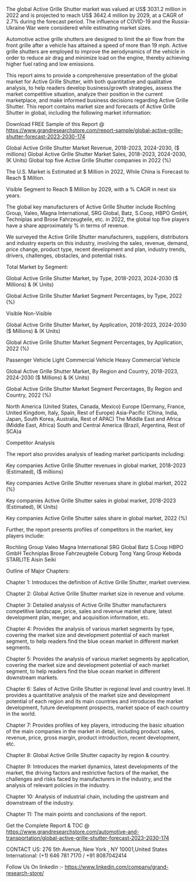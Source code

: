 
The global Active Grille Shutter market was valued at US$ 3031.2 million in 2022 and is projected to reach US$ 3642.4 million by 2029, at a CAGR of 2.7% during the forecast period. The influence of COVID-19 and the Russia-Ukraine War were considered while estimating market sizes.

Automotive active grille shutters are designed to limit the air flow from the front grille after a vehicle has attained a speed of more than 19 mph. Active grille shutters are employed to improve the aerodynamics of the vehicle in order to reduce air drag and minimize load on the engine, thereby achieving higher fuel rating and low emissions.

This report aims to provide a comprehensive presentation of the global market for Active Grille Shutter, with both quantitative and qualitative analysis, to help readers develop business/growth strategies, assess the market competitive situation, analyze their position in the current marketplace, and make informed business decisions regarding Active Grille Shutter. This report contains market size and forecasts of Active Grille Shutter in global, including the following market information:

Download FREE Sample of this Report @ https://www.grandresearchstore.com/report-sample/global-active-grille-shutter-forecast-2023-2030-174

Global Active Grille Shutter Market Revenue, 2018-2023, 2024-2030, ($ millions)
Global Active Grille Shutter Market Sales, 2018-2023, 2024-2030, (K Units)
Global top five Active Grille Shutter companies in 2022 (%)

The U.S. Market is Estimated at $ Million in 2022, While China is Forecast to Reach $ Million.

Visible Segment to Reach $ Million by 2029, with a % CAGR in next six years.

The global key manufacturers of Active Grille Shutter include Rochling Group, Valeo, Magna International, SRG Global, Batz, S.Coop, HBPO GmbH, Techniplas and Brose Fahrzeugteile, etc. in 2022, the global top five players have a share approximately % in terms of revenue.

We surveyed the Active Grille Shutter manufacturers, suppliers, distributors and industry experts on this industry, involving the sales, revenue, demand, price change, product type, recent development and plan, industry trends, drivers, challenges, obstacles, and potential risks.

Total Market by Segment:

Global Active Grille Shutter Market, by Type, 2018-2023, 2024-2030 ($ Millions) & (K Units)

Global Active Grille Shutter Market Segment Percentages, by Type, 2022 (%)

Visible
Non-Visible

Global Active Grille Shutter Market, by Application, 2018-2023, 2024-2030 ($ Millions) & (K Units)

Global Active Grille Shutter Market Segment Percentages, by Application, 2022 (%)

Passenger Vehicle
Light Commercial Vehicle
Heavy Commercial Vehicle

Global Active Grille Shutter Market, By Region and Country, 2018-2023, 2024-2030 ($ Millions) & (K Units)

Global Active Grille Shutter Market Segment Percentages, By Region and Country, 2022 (%)

North America (United States, Canada, Mexico)
Europe (Germany, France, United Kingdom, Italy, Spain, Rest of Europe)
Asia-Pacific (China, India, Japan, South Korea, Australia, Rest of APAC)
The Middle East and Africa (Middle East, Africa)
South and Central America (Brazil, Argentina, Rest of SCA)a

Competitor Analysis

The report also provides analysis of leading market participants including:

Key companies Active Grille Shutter revenues in global market, 2018-2023 (Estimated), ($ millions)

Key companies Active Grille Shutter revenues share in global market, 2022 (%)

Key companies Active Grille Shutter sales in global market, 2018-2023 (Estimated), (K Units)

Key companies Active Grille Shutter sales share in global market, 2022 (%)

Further, the report presents profiles of competitors in the market, key players include:

Rochling Group
Valeo
Magna International
SRG Global
Batz
S.Coop
HBPO GmbH
Techniplas
Brose Fahrzeugteile
Coburg
Tong Yang Group
Keboda
STARLITE
Aisin Seiki

Outline of Major Chapters:

Chapter 1: Introduces the definition of Active Grille Shutter, market overview.

Chapter 2: Global Active Grille Shutter market size in revenue and volume.

Chapter 3: Detailed analysis of Active Grille Shutter manufacturers competitive landscape, price, sales and revenue market share, latest development plan, merger, and acquisition information, etc.

Chapter 4: Provides the analysis of various market segments by type, covering the market size and development potential of each market segment, to help readers find the blue ocean market in different market segments.

Chapter 5: Provides the analysis of various market segments by application, covering the market size and development potential of each market segment, to help readers find the blue ocean market in different downstream markets.

Chapter 6: Sales of Active Grille Shutter in regional level and country level. It provides a quantitative analysis of the market size and development potential of each region and its main countries and introduces the market development, future development prospects, market space of each country in the world.

Chapter 7: Provides profiles of key players, introducing the basic situation of the main companies in the market in detail, including product sales, revenue, price, gross margin, product introduction, recent development, etc.

Chapter 8: Global Active Grille Shutter capacity by region & country.

Chapter 9: Introduces the market dynamics, latest developments of the market, the driving factors and restrictive factors of the market, the challenges and risks faced by manufacturers in the industry, and the analysis of relevant policies in the industry.

Chapter 10: Analysis of industrial chain, including the upstream and downstream of the industry.

Chapter 11: The main points and conclusions of the report.

Get the Complete Report & TOC @ https://www.grandresearchstore.com/automotive-and-transportation/global-active-grille-shutter-forecast-2023-2030-174

CONTACT US:
276 5th Avenue, New York , NY 10001,United States
International: (+1) 646 781 7170 / +91 8087042414

Follow Us On linkedin :- https://www.linkedin.com/company/grand-research-store/
